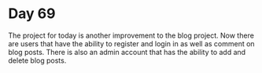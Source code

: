 # Day 69
The project for today is another improvement to the blog project. Now there are users that have the ability to register and login in as well as comment on blog posts. There is also an admin account that has the ability to add and delete blog posts. 